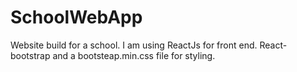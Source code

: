 # SchoolWebApp
Website build for a school. I am using ReactJs for front end. React-bootstrap and a bootsteap.min.css file for styling.
